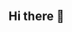 ## Hi there 👋

<!--

In a nutshell: 
I have a background in Dentistry and Scientific Methodology. 
My uncontrollable enthusiasm for numbers during my PhD led me to start learning Statistics at UNICAMP :D
In my spare time, I draw and paint with watercolor pencils, which I find therapeutic.

- 🔭 I’m currently working on ...
- 🌱 I’m currently learning ...
- 👯 I’m looking to collaborate on ...
- 🤔 I’m looking for help with ...
- 💬 Ask me about ...
- 📫 How to reach me: ...
- 😄 Pronouns: ...
- ⚡ Fun fact: ...
-->
